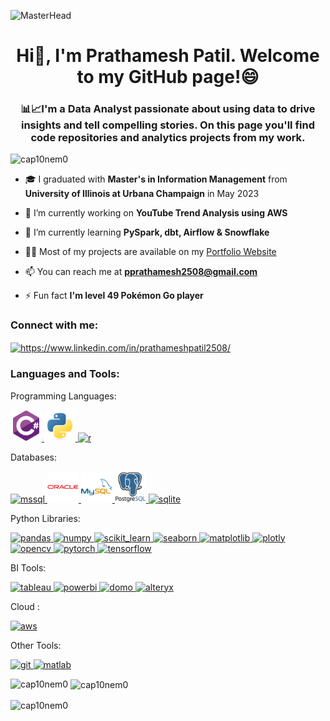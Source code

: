 ![MasterHead](https://marketing.illinois.edu/wp-content/uploads/2021/09/logo-internal-collaboration-1024x423.png)
<h1 align="center">Hi👋, I'm Prathamesh Patil. Welcome to my GitHub page!😄</h1>
<h3 align="center">📊📈I'm a Data Analyst passionate about using data to drive insights and tell compelling stories. On this page you'll find code repositories and analytics projects from my work. </h3>

<p align="left"> <img src="https://komarev.com/ghpvc/?username=cap10nem0&label=Profile%20views&color=0e75b6&style=flat" alt="cap10nem0" /> </p>

- 🎓 I graduated with **Master's in Information Management** from **University of Illinois at Urbana Champaign** in May 2023

- 🔭 I’m currently working on **YouTube Trend Analysis using AWS**

- 🌱 I’m currently learning **PySpark, dbt, Airflow & Snowflake**

- 👨‍💻 Most of my projects are available on my [Portfolio Website](https://pprathamesh2508.carrd.co/)

- 📫 You can reach me at **pprathamesh2508@gmail.com**

- ⚡ Fun fact **I'm level 49 Pokémon Go player**

<h3 align="left">Connect with me:</h3>
<p align="left">
	<a href="https://linkedin.com/in/https://www.linkedin.com/in/prathameshpatil2508/"
	   target="blank">
		<img align="center"
		     src="https://raw.githubusercontent.com/rahuldkjain/github-profile-readme-generator/master/src/images/icons/Social/linked-in-alt.svg"
		     alt="https://www.linkedin.com/in/prathameshpatil2508/"
		     height="50"
		     width="50"/>
	</a>

  
<h3 align="left">Languages and Tools:</h3>

<p align="left">
  Programming Languages:
  <div>
    <a href="https://www.w3schools.com/cs/" target="_blank" rel="noreferrer">
      <img src="https://raw.githubusercontent.com/devicons/devicon/master/icons/csharp/csharp-original.svg" alt="csharp" width="50" height="50"/>
    </a>
    <a href="https://www.python.org" target="_blank" rel="noreferrer">
      <img src="https://raw.githubusercontent.com/devicons/devicon/master/icons/python/python-original.svg" alt="python" width="50" height="50"/>
    </a>
    <a href="https://rstudio-education.github.io/hopr/starting.html" target="_blank" rel="noreferrer">
      <img src="https://www.r-project.org/logo/Rlogo.svg" alt="r" width="50" height="50"/>
    </a>
	  
  </div>
  
  Databases:
  <div>
    <a href="https://www.microsoft.com/en-us/sql-server" target="_blank" rel="noreferrer">
      <img src="https://www.svgrepo.com/show/303229/microsoft-sql-server-logo.svg" alt="mssql" width="50" height="50"/>
    </a>
    <a href="https://www.oracle.com/" target="_blank" rel="noreferrer">
      <img src="https://raw.githubusercontent.com/devicons/devicon/master/icons/oracle/oracle-original.svg" alt="oracle" width="50" height="50"/>
    </a>
    <a href="https://www.mysql.com/" target="_blank" rel="noreferrer">
      <img src="https://raw.githubusercontent.com/devicons/devicon/master/icons/mysql/mysql-original-wordmark.svg" alt="mysql" width="50" height="50"/>
    </a>
    <a href="https://www.postgresql.org" target="_blank" rel="noreferrer">
      <img src="https://raw.githubusercontent.com/devicons/devicon/master/icons/postgresql/postgresql-original-wordmark.svg" alt="postgresql" width="50" height="50"/>
    </a>
    <a href="https://www.sqlite.org/" target="_blank" rel="noreferrer">
      <img src="https://www.vectorlogo.zone/logos/sqlite/sqlite-icon.svg" alt="sqlite" width="50" height="50"/>
    </a>
  </div>
  
  Python Libraries:
  <div>
    <a href="https://pandas.pydata.org/" target="_blank" rel="noreferrer">
      <img src="https://upload.wikimedia.org/wikipedia/commons/2/22/Pandas_mark.svg" alt="pandas" width="50" height="50"/>
    </a>
    <a href="https://numpy.org/" target="_blank" rel="noreferrer">
      <img src="https://upload.wikimedia.org/wikipedia/commons/3/31/NumPy_logo_2020.svg" alt="numpy" width="50" height="50"/>
    </a>
    <a href="https://scikit-learn.org/" target="_blank" rel="noreferrer">
      <img src="https://upload.wikimedia.org/wikipedia/commons/0/05/Scikit_learn_logo_small.svg" alt="scikit_learn" width="50" height="50"/>
    </a>
    <a href="https://seaborn.pydata.org/" target="_blank" rel="noreferrer">
      <img src="https://seaborn.pydata.org/_images/logo-mark-lightbg.svg" alt="seaborn" width="50" height="50"/>
    </a>
    <a href="https://matplotlib.org/" target="_blank" rel="noreferrer">
      <img src="https://matplotlib.org/_static/images/documentation.svg" alt="matplotlib" width="50" height="50"/>
    </a>
    <a href="https://getlogovector.com/plotly-logo-vector-svg/" target="_blank" rel="noreferrer">
      <img src="https://getlogovector.com/wp-content/uploads/2020/09/plotly-logo-vector.png" alt="plotly" width="50" height="50"/>
    </a>
    <a href="https://opencv.org/" target="_blank" rel="noreferrer">
      <img src="https://www.vectorlogo.zone/logos/opencv/opencv-icon.svg" alt="opencv" width="50" height="50"/>
    </a>
    <a href="https://pytorch.org/" target="_blank" rel="noreferrer">
      <img src="https://www.vectorlogo.zone/logos/pytorch/pytorch-icon.svg" alt="pytorch" width="50" height="50"/>
    </a>
    <a href="https://www.tensorflow.org" target="_blank" rel="noreferrer">
      <img src="https://www.vectorlogo.zone/logos/tensorflow/tensorflow-icon.svg" alt="tensorflow" width="50" height="50"/>
    </a>
  </div>
  
  BI Tools:
  <div>
    <a href="https://www.tableau.com/" target="_blank" rel="noreferrer">
      <img src="https://www.svgrepo.com/show/354428/tableau-icon.svg" alt="tableau" width="50" height="50"/>
    </a>
    <a href="https://www.microsoft.com/en-us/power-platform/products/power-bi" target="_blank" rel="noreferrer">
      <img src="https://upload.wikimedia.org/wikipedia/commons/c/cf/New_Power_BI_Logo.svg" alt="powerbi" width="50" height="50"/>
    </a>
    <a href="https://www.domo.com/" target="_blank" rel="noreferrer">
      <img src="https://seekvectorlogo.com/wp-content/uploads/2018/01/domo-vector-logo-small.png" alt="domo" width="50" height="50"/>
    </a>
    <a href="https://www.alteryx.com/" target="_blank" rel="noreferrer">
      <img src="https://upload.wikimedia.org/wikipedia/commons/e/ec/Alteryx_logo.svg" alt="alteryx" width="50" height="50"/>
    </a>
  </div>
  
  Cloud :
  <div>
    <a href="https://aws.amazon.com" target="_blank" rel="noreferrer">
      <img src="https://www.svgrepo.com/show/376356/aws.svg" alt="aws" width="50" height="50"/>
    </a>
  </div>

  Other Tools:
  <div>
    <a href="https://git-scm.com/" target="_blank" rel="noreferrer">
      <img src="https://www.vectorlogo.zone/logos/git-scm/git-scm-icon.svg" alt="git" width="50" height="50"/>
    </a>
    <a href="https://www.mathworks.com/" target="_blank" rel="noreferrer">
      <img src="https://upload.wikimedia.org/wikipedia/commons/2/21/Matlab_Logo.png" alt="matlab" width="50" height="50"/>
    </a>
  </div>
  
</p>

	

<p><img align="left" src="https://github-readme-stats.vercel.app/api/top-langs?username=cap10nem0&show_icons=true&locale=en&layout=compact" alt="cap10nem0" /></p>

<p>&nbsp;<img align="center" src="https://github-readme-stats.vercel.app/api?username=cap10nem0&show_icons=true&locale=en" alt="cap10nem0" /></p>

<p><img align="center" src="https://github-readme-streak-stats.herokuapp.com/?user=cap10nem0&" alt="cap10nem0" /></p>

<!---
Cap10nem0/Cap10nem0 is a ✨ special ✨ repository because its `README.md` (this file) appears on your GitHub profile.
You can click the Preview link to take a look at your changes.
--->
